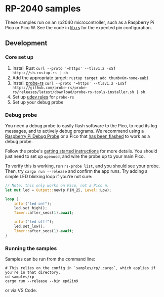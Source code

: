 # RP-2040 samples

These samples run on an rp2040 microcontroller, such as a Raspberry Pi Pico or Pico W. See the code in [lib.rs](src/lib.rs) for the expected pin configuration.

## Development

### Core set up

1. Install Rust `curl --proto '=https' --tlsv1.2 -sSf https://sh.rustup.rs | sh`
2. Add the appropriate target: `rustup target add thumbv6m-none-eabi`
3. Install [probe-rs](https://probe.rs) `curl --proto '=https' --tlsv1.2 -LsSf https://github.com/probe-rs/probe-rs/releases/latest/download/probe-rs-tools-installer.sh | sh`
4. Set up [udev rules](https://probe.rs/docs/getting-started/probe-setup/#linux%3A-udev-rules) for `probe-rs`
5. Set up your debug probe

### Debug probe

You need a debug probe to easily flash software to the Pico, to read its log messages, and to actively debug programs. We recommend using a [Raspberry Pi Debug Probe](https://www.raspberrypi.com/documentation/microcontrollers/debug-probe.html) or a Pico that [has been flashed](https://www.raspberrypi.com/documentation/microcontrollers/pico-series.html#debugging-using-another-pico-series-device) to work as a debug probe.

Follow the probe's [getting started instructions](https://www.raspberrypi.com/documentation/microcontrollers/debug-probe.html#getting-started) for more details. You should just need to set up `openocd`, and wire the probe up to your main Pico.

To verify this is working, run `rs-probe list`, and you should see your probe. Then, try `cargo run --release` and confirm the app runs. Try adding a simple LED blinking loop if you're not sure:

```rust
// Note: this only works on Pico, not a Pico W.
let mut led = Output::new(p.PIN_25, Level::Low);

loop {
    info!("led on!");
    led.set_high();
    Timer::after_secs(1).await;

    info!("led off!");
    led.set_low();
    Timer::after_secs(1).await;
}
```

### Running the samples

Samples can be run from the command line:

```shell
# This relies on the config in `samples/rp/.cargo`, which applies if you're in that directory.
cd samples/rp
cargo run --release --bin epd2in9
```

or via VS Code.